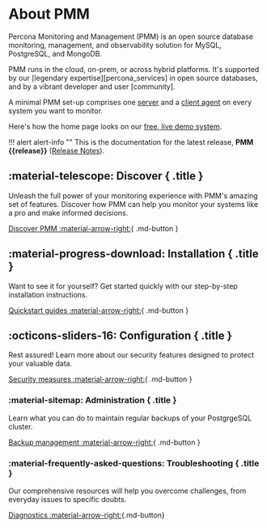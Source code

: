 # About PMM

Percona Monitoring and Management (PMM) is an open source database monitoring, management, and observability solution for MySQL, PostgreSQL, and MongoDB.

PMM runs in the cloud, on-prem, or across hybrid platforms. It's supported by our [legendary expertise][percona_services] in open source databases, and by a vibrant developer and user [community].

A minimal PMM set-up comprises one [server](reference/index.md#pmm-server) and a [client agent](reference/index.md#pmm-client) on every system you want to monitor.

Here's how the home page looks on our <a href='https://pmmdemo.percona.com/' target='_blank'>free, live demo system</a>.

!!! alert alert-info ""
    This is the documentation for the latest release, **PMM {{release}}** ([Release Notes](release-notes/{{release}}.md)).

<div data-grid markdown><div data-banner markdown>

## :material-telescope: Discover { .title }

Unleash the full power of your monitoring experience with PMM's amazing set of features. Discover how PMM can help you monitor your systems like a pro and make informed decisions.

[Discover PMM :material-arrow-right:](discover-pmm/features.md){ .md-button }

## :material-progress-download: Installation { .title }

Want to see it for yourself? Get started quickly with our step-by-step installation instructions.

[Quickstart guides :material-arrow-right:](quickstart.md){ .md-button }

</div><div data-banner markdown>

## :octicons-sliders-16: Configuration { .title }

Rest assured! Learn more about our security features designed to protect your valuable data.

[Security measures :material-arrow-right:](configure.md){ .md-button }
</div><div data-banner markdown>

### :material-sitemap: Administration { .title }

Learn what you can do to maintain regular backups of your PostgrgeSQL cluster.

[Backup management :material-arrow-right:](pmm-admin/index.md){ .md-button }

</div><div data-banner markdown>

### :material-frequently-asked-questions: Troubleshooting { .title }

Our comprehensive resources will help you overcome challenges, from everyday issues to specific doubts.

[Diagnostics :material-arrow-right:](debug.md){.md-button}

</div>
</div>



